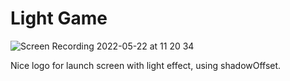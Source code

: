# Light Game

![Screen Recording 2022-05-22 at 11 20 34](https://user-images.githubusercontent.com/89708428/169691398-7a058c70-963c-4859-905b-0ce8d461e0cc.gif)

Nice logo for launch screen with light effect, using shadowOffset.
